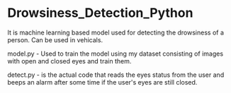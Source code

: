 # Drowsiness_Detection_Python
It is machine learning based model used for detecting the drowsiness of a person. Can be used in vehicals.


model.py - Used to train the model using my dataset consisting of images with open and closed eyes and train them.

detect.py - is the actual code that reads the eyes status from the user and beeps an alarm after some time if the user's eyes are still closed.

